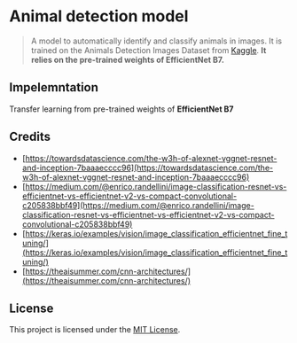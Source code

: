 # Animal detection model
> A model to automatically identify and classify animals in images. It is trained on the Animals Detection Images Dataset from [Kaggle](https://www.kaggle.com/datasets/antoreepjana/animals-detection-images-dataset). **It relies on the pre-trained weights of EfficientNet B7.**

## Impelemntation

Transfer learning from pre-trained weights of **EfficientNet B7**

## Credits

- [https://towardsdatascience.com/the-w3h-of-alexnet-vggnet-resnet-and-inception-7baaaecccc96](https://towardsdatascience.com/the-w3h-of-alexnet-vggnet-resnet-and-inception-7baaaecccc96)
- [https://medium.com/@enrico.randellini/image-classification-resnet-vs-efficientnet-vs-efficientnet-v2-vs-compact-convolutional-c205838bbf49](https://medium.com/@enrico.randellini/image-classification-resnet-vs-efficientnet-vs-efficientnet-v2-vs-compact-convolutional-c205838bbf49)
- [https://keras.io/examples/vision/image_classification_efficientnet_fine_tuning/](https://keras.io/examples/vision/image_classification_efficientnet_fine_tuning/)
- [https://theaisummer.com/cnn-architectures/](https://theaisummer.com/cnn-architectures/)

## License

This project is licensed under the [MIT License](LICENSE).
